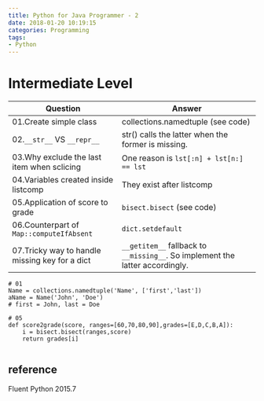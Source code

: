 ```yaml
---
title: Python for Java Programmer - 2
date: 2018-01-20 10:19:15
categories: Programming
tags:
- Python
---
```


# Intermediate Level
Question | Answer
--- | ---
01.Create simple class | collections.namedtuple (see code)
02.`__str__` VS `__repr__` | str() calls the latter when the former is missing. 
03.Why exclude the last item when sclicing | One reason is `lst[:n] + lst[n:] == lst` 
04.Variables created inside listcomp | They exist after listcomp
05.Application of score to grade | `bisect.bisect` (see code)
06.Counterpart of `Map::computeIfAbsent` | `dict.setdefault`
07.Tricky way to handle missing key for a dict | `__getitem__` fallback to `__missing__`. So implement the latter accordingly.

```
# 01
Name = collections.namedtuple('Name', ['first','last'])
aName = Name('John', 'Doe')
# first = John, last = Doe

# 05
def score2grade(score, ranges=[60,70,80,90],grades=[E,D,C,B,A]):
	i = bisect.bisect(ranges,score)
	return grades[i]


```

## reference
Fluent Python 2015.7
